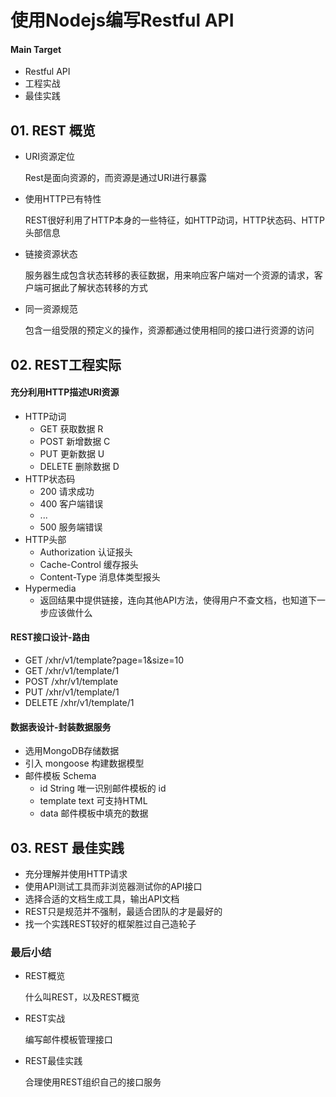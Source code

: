 # 使用Nodejs编写Restful API

#### Main Target

+ Restful API
+ 工程实战
+ 最佳实践



## 01. REST 概览

+ URI资源定位

  Rest是面向资源的，而资源是通过URI进行暴露

+ 使用HTTP已有特性

  REST很好利用了HTTP本身的一些特征，如HTTP动词，HTTP状态码、HTTP头部信息

+ 链接资源状态

  服务器生成包含状态转移的表征数据，用来响应客户端对一个资源的请求，客户端可据此了解状态转移的方式

+ 同一资源规范

  包含一组受限的预定义的操作，资源都通过使用相同的接口进行资源的访问





## 02. REST工程实际



#### 充分利用HTTP描述URI资源

+ HTTP动词
  + GET 获取数据    R
  + POST 新增数据    C
  + PUT 更新数据    U
  + DELETE 删除数据    D
+ HTTP状态码
  + 200  请求成功
  + 400 客户端错误
  + ...
  + 500 服务端错误
+ HTTP头部
  + Authorization 认证报头
  + Cache-Control 缓存报头
  + Content-Type 消息体类型报头
+ Hypermedia
  + 返回结果中提供链接，连向其他API方法，使得用户不查文档，也知道下一步应该做什么



#### REST接口设计-路由

+ GET /xhr/v1/template?page=1&size=10
+ GET /xhr/v1/template/1
+ POST /xhr/v1/template
+ PUT /xhr/v1/template/1
+ DELETE /xhr/v1/template/1



#### 数据表设计-封装数据服务

+ 选用MongoDB存储数据
+ 引入 mongoose 构建数据模型
+ 邮件模板 Schema
  + id String 唯一识别邮件模板的 id
  + template text 可支持HTML
  + data 邮件模板中填充的数据



## 03. REST 最佳实践





+ 充分理解并使用HTTP请求
+ 使用API测试工具而非浏览器测试你的API接口
+ 选择合适的文档生成工具，输出API文档
+ REST只是规范并不强制，最适合团队的才是最好的
+ 找一个实践REST较好的框架胜过自己造轮子





### 最后小结

+ REST概览

  什么叫REST，以及REST概览

+ REST实战

  编写邮件模板管理接口

+ REST最佳实践

  合理使用REST组织自己的接口服务

